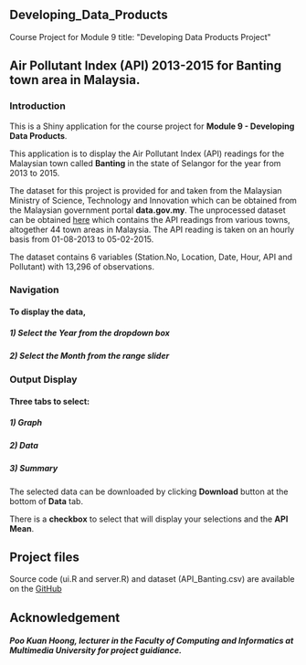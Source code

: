 ## Developing_Data_Products
Course Project for Module 9
title: "Developing Data Products Project"

## Air Pollutant Index (API) 2013-2015 for Banting town area in Malaysia.

### Introduction
This is a Shiny application for the course project for **Module 9 - Developing Data Products**. 

This application is to display the Air Pollutant Index (API) readings for the Malaysian town called **Banting** in the state of Selangor for the year from 2013 to 2015.

The dataset for this project is provided for and taken from the Malaysian Ministry of Science, Technology and Innovation which can be obtained from the Malaysian government portal **data.gov.my**. The unprocessed dataset can be obtained [here](http://data.gov.my/view.php?view=280) which contains the API readings from various towns, altogether 44 town areas in Malaysia. The API reading is taken on an hourly basis from 01-08-2013 to 05-02-2015.

The dataset contains 6 variables (Station.No, Location, Date, Hour, API and Pollutant) with 13,296 of observations.

### Navigation
#### To display the data,
##### 1) Select the **Year** from the **dropdown box**
##### 2) Select the **Month** from the **range slider** 

### Output Display
#### Three tabs to select:
##### 1) **Graph**
##### 2) **Data**
##### 3) **Summary**

The selected data can be downloaded by clicking **Download** button at the bottom of **Data** tab.

There is a **checkbox** to select that will display your selections and the **API Mean**.


## Project files 
Source code (ui.R and server.R) and dataset (API_Banting.csv) are available on the [GitHub](https://github.com/petesiau/Developing_Data_Products)  


## Acknowledgement
##### Poo Kuan Hoong, lecturer in the Faculty of Computing and Informatics at Multimedia University for project guidiance.

